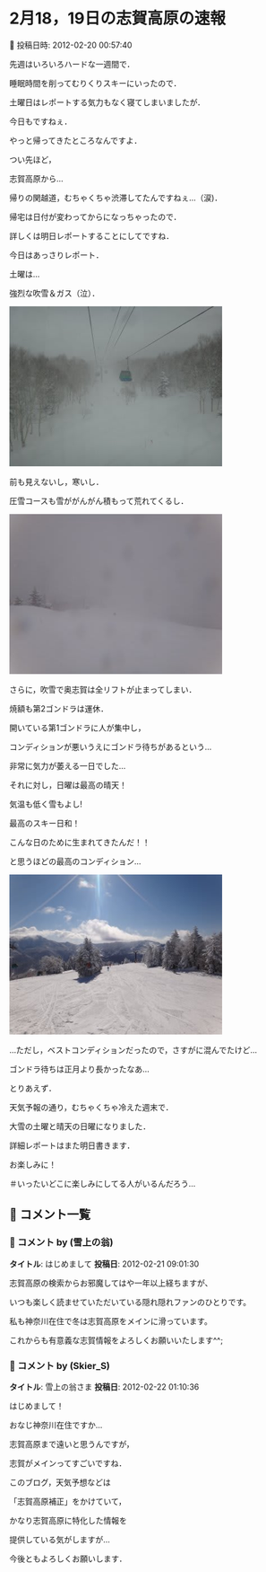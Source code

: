 # 2月18，19日の志賀高原の速報

📅 投稿日時: 2012-02-20 00:57:40

先週はいろいろハードな一週間で．


睡眠時間を削ってむりくりスキーにいったので．


土曜日はレポートする気力もなく寝てしまいましたが．





今日もですねぇ．


やっと帰ってきたところなんですよ．


つい先ほど，


志賀高原から…


帰りの関越道，むちゃくちゃ渋滞してたんですねぇ…（涙)．


帰宅は日付が変わってからになっちゃったので．


詳しくは明日レポートすることにしてですね．


今日はあっさりレポート．





土曜は…


強烈な吹雪＆ガス（泣）．




![67b1a95d6e556dce78d806467491dba6.jpg](images/67b1a95d6e556dce78d806467491dba6.jpg)




前も見えないし，寒いし．


圧雪コースも雪ががんがん積もって荒れてくるし．




![cb3ee4f84d632557907d5b1db2697689.jpg](images/cb3ee4f84d632557907d5b1db2697689.jpg)




さらに，吹雪で奥志賀は全リフトが止まってしまい．


焼額も第2ゴンドラは運休．


開いている第1ゴンドラに人が集中し，


コンディションが悪いうえにゴンドラ待ちがあるという…


非常に気力が萎える一日でした…





それに対し，日曜は最高の晴天！


気温も低く雪もよし!


最高のスキー日和！


こんな日のために生まれてきたんだ！！


と思うほどの最高のコンディション…




![2ddfc5e00c8bd21047ee8f83b5af4b47.jpg](images/2ddfc5e00c8bd21047ee8f83b5af4b47.jpg)




…ただし，ベストコンディションだったので，さすがに混んでたけど…


ゴンドラ待ちは正月より長かったなあ…





とりあえず．


天気予報の通り，むちゃくちゃ冷えた週末で．


大雪の土曜と晴天の日曜になりました．





詳細レポートはまた明日書きます．


お楽しみに！


＃いったいどこに楽しみにしてる人がいるんだろう…

## 💬 コメント一覧

### 💬 コメント by (雪上の翁)
**タイトル**: はじめまして
**投稿日**: 2012-02-21 09:01:30

志賀高原の検索からお邪魔してはや一年以上経ちますが、

いつも楽しく読ませていただいている隠れ隠れファンのひとりです。

私も神奈川在住で冬は志賀高原をメインに滑っています。

これからも有意義な志賀情報をよろしくお願いいたします^^;

### 💬 コメント by (Skier_S)
**タイトル**: 雪上の翁さま
**投稿日**: 2012-02-22 01:10:36

はじめまして！

おなじ神奈川在住ですか…

志賀高原まで遠いと思うんですが，

志賀がメインってすごいですね．



このブログ，天気予想などは

「志賀高原補正」をかけていて，

かなり志賀高原に特化した情報を

提供している気がしますが…



今後ともよろしくお願いします．

